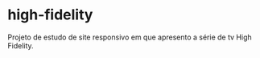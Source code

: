 # high-fidelity

Projeto de estudo de site responsivo em que apresento a série de tv High Fidelity. 
